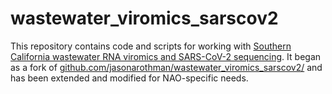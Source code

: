 # wastewater_viromics_sarscov2

This repository contains code and scripts for working with [Southern California
wastewater RNA viromics and SARS-CoV-2
sequencing](https://journals.asm.org/doi/full/10.1128/AEM.01448-21).  It began
as a fork of
[github.com/jasonarothman/wastewater_viromics_sarscov2/](https://github.com/jasonarothman/wastewater_viromics_sarscov2/)
and has been extended and modified for NAO-specific needs.
